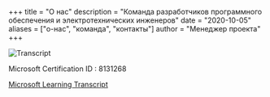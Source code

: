 +++
title = "О нас"
description = "Команда разработчиков программного обеспечения и электротехнических инженеров"
date = "2020-10-05" 
aliases = ["о-нас", "команда", "контакты"]
author = "Менеджер проекта"
+++

![Transcript](/img/certs/transcript.webp)

<!-- ![Наша команда](../img/saun-team.webp) -->
Microsoft Certification ID : 8131268

[Microsoft Learning Transcript](https://learn.microsoft.com/en-us/users/glebsyrovatskiy-0660/transcript/vjzmminmk15qpm0?source=docs&tab=credentials-tab)

